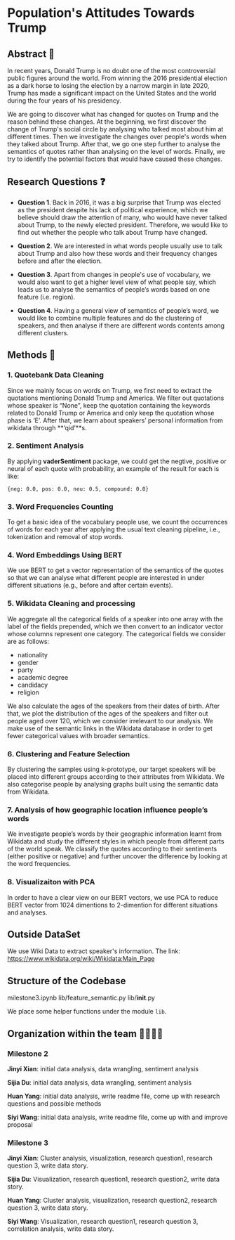 # Population's Attitudes Towards Trump

## Abstract 📖

In recent years, Donald Trump is no doubt one of the most
controversial public figures around the world. From winning the 2016
presidential election as a dark horse to losing the election by a
narrow margin in late 2020, Trump has made a significant impact on
the United States and the world during the four years of his presidency.

We are going to discover what has changed for quotes on Trump and the reason behind these changes. At the beginning, we first discover the change of Trump's social circle by analysing who talked most about him at different times. Then we investigate the changes over people's words when they talked about Trump. After that, we go one step further to analyse the semantics of quotes rather than analysing on the level of words. Finally, we try to identify the potential factors that would have caused these changes.

## **Research Questions** ❓

- **Question 1**. Back in 2016, it was a big surprise that Trump was elected as the president despite his lack of political experience, which we believe should draw the attention of many, who would have never talked about Trump, to the newly elected president. Therefore, we would like to find out whether the people who talk about Trump have changed.

- **Question 2**. We are interested in what words people usually use to talk about Trump and also how these words and their frequency changes before and after the election.

- **Question 3**. Apart from changes in people's use of vocabulary, we would also want to get a higher level view of what people say, which leads us to analyse the semantics of people’s words based on one feature (i.e. region).

- **Question 4**. Having a general view of semantics of people’s word, we would like to combine multiple features and do the clustering of speakers, and then analyse if there are different words contents among different clusters.


##  **Methods** 🔨

### 1. **Quotebank Data Cleaning**

Since we mainly focus on words on Trump, we first need to extract the quotations mentioning Donald Trump and America. We filter out quotations whose speaker is “None”, keep the quotation containing the keywords related to Donald Trump or
America and only keep the quotation whose phase is ‘E’. After that,
we learn about speakers’ personal information from wikidata through
**‘qid’**s.

### 2. **Sentiment Analysis**

By applying **vaderSentiment** package, we could get the negtive, positive or neural of each quote with probability, an example of the result for each is like:

```{neg: 0.0, pos: 0.0, neu: 0.5, compound: 0.0}```

### 3. **Word Frequencies Counting**

To get a basic idea of the vocabulary people use, we count the occurrences of words for each year after applying the usual text cleaning pipeline, i.e., tokenization and removal of stop words.

### 4. **Word Embeddings Using BERT**

We use BERT to get a vector representation of the semantics of the
quotes so that we can analyse what different people are interested in
under different situations (e.g., before and after certain events).

### 5. **Wikidata Cleaning and processing**

We aggregate all the categorical fields of a speaker into one array
with the label of the fields prepended, which we then convert to an
indicator vector whose columns represent one category. The categorical
fields we consider are as follows:

 - nationality
 - gender
 - party
 - academic degree
 - candidacy
 - religion

We also calculate the ages of the speakers from their dates of
birth. After that, we plot the distribution of the ages of the
speakers and filter out people aged over 120, which we consider
irrelevant to our analysis. We make use of the semantic links in the Wikidata database in order to get fewer categorical values with broader semantics.

### 6. **Clustering and Feature Selection**

By clustering the samples using k-prototype, our target speakers will
be placed into different groups according to their attributes from
Wikidata. We also categorise people by analysing graphs built using
the semantic data from Wikidata.

### 7. **Analysis of how geographic location influence people’s words**  

We investigate people’s words by their geographic information learnt from Wikidata and study the different styles in which people from different parts of the world speak. We classify the quotes according to their sentiments (either positive or negative) and further uncover the difference by looking at the word frequencies.

### 8. **Visualizaiton with PCA**
In order to have a clear view on our BERT vectors, we use PCA to reduce BERT vector from 1024 dimentions to 2-dimention for different situations and analyses.

## Outside DataSet
We use Wiki Data to extract speaker's information. The link: https://www.wikidata.org/wiki/Wikidata:Main_Page

## **Structure of the Codebase**

milestone3.ipynb
lib/feature_semantic.py
lib/__init__.py

We place some helper functions under the module `lib`.

## **Organization within the team** 👨‍👩‍👧‍👦

### Milestone 2

**Jinyi Xian**: initial data analysis, data wrangling, sentiment
analysis

**Sijia Du**: initial data analysis, data wrangling, sentiment
analysis

**Huan Yang**: initial data analysis, write readme file, come up with
research questions and possible methods

**Siyi Wang**: initial data analysis, write readme file, come up with
and improve proposal

### Milestone 3

**Jinyi Xian**: Cluster analysis, visualization, research question1,
research question 3, write data story.

**Sijia Du**: Visualization, research question1, research question2,
write data story.

**Huan Yang**: Cluster analysis, visualization, research question2,
research question 3, write data story.

**Siyi Wang**: Visualization, research question1, research question 3,
correlation analysis, write data story.



